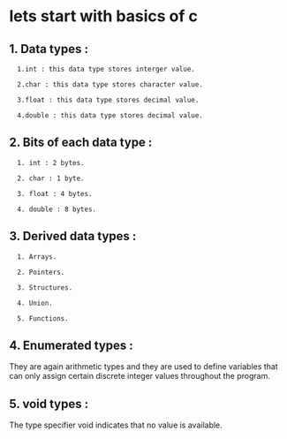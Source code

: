 # lets start with basics of c

## 1. Data types :

      1.int : this data type stores interger value.

      2.char : this data type stores character value.

      3.float : this data type stores decimal value.

      4.double : this data type stores decimal value.

## 2. Bits of each data type :
      1. int : 2 bytes.

      2. char : 1 byte.

      3. float : 4 bytes.

      4. double : 8 bytes.

## 3. Derived data types :
      1. Arrays.

      2. Pointers.

      3. Structures.

      4. Union.

      5. Functions.

## 4. Enumerated types :

They are again arithmetic types and they are used to define variables that can only assign certain discrete integer values throughout the program.


## 5. void types :

The type specifier void indicates that no value is available.

